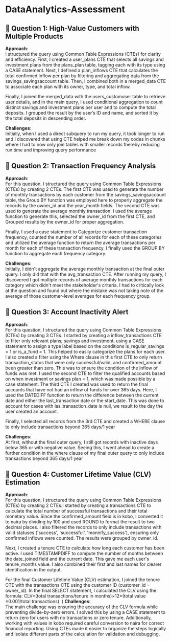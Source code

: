 # DataAnalytics-Assessment

## 📌 Question 1: High-Value Customers with Multiple Products
**Approach**:  
I structured the query using Common Table Expressions (CTEs) for clarity and efficiency. First, I created a user_plans CTE that selects all savings and investment plans from the plans_plan table, tagging each with its type using a CASE statement. Next, I defined a plan_inflows CTE that calculates the total confirmed inflow per plan by filtering and aggregating data from the savings_savingsaccount table. Then, I combined both in a merged_data CTE to associate each plan with its owner, type, and total inflow.

Finally, I joined the merged_data with the users_customuser table to retrieve user details, and in the main query, I used conditional aggregation to count distinct savings and investment plans per user and to compute the total deposits. I grouped the result by the user’s ID and name, and sorted it by the total deposits in descending order.

**Challenges**:  
Initially, when I used a direct subquery to run my query, it took longer to run and I discovered that using CTE helped me break down my codes in chunks where I had to now only join tables with smaller records thereby reducing run time and improving query performance

## 📌 Question 2: Transaction Frequency Analysis

**Approach**:  
For this question, I structured the query using Common Table Expressions (CTEs) by creating 2 CTEs. The first CTE was used to generate the number of monthly transactions by each customer from the savings_savingsaccount table, the Group BY function was employed here to properly aggregate the records by the owner_id and the year_month fields. The second CTE was used to generate the average monthly transaction. I used the average function to generate this, selected the owner_id from the first CTE, and Grouped results by the owner_id for proper aggregation.

Finally, I used a case statement to Categorize customer transaction frequency, counted the number of all records for each of these categories and utilized the average function to return the average transactions per month for each of these transaction frequency. I finally used the GROUP BY function to aggregate each frequency category.

**Challenges**:  
Initially, I didn't aggregate the average monthly transaction at the final outer query. I only did that with the avg_transaction CTE. After running my query, I discovered I got multiple records of average monthly transactions for each category which didn't meet the stakeholder's criteria. I had to critically look at the question and found out where the mistake was  not taking note of the average of those customer-level averages for each frequency group. 

## 📌 Question 3: Account Inactivity Alert

**Approach**:  
For this question, I structured the query using Common Table Expressions (CTEs) by creating 3 CTEs. I started by creating a inflow_transactions CTE to filter only relevant plans; savings and investment, using a CASE statement to assign a type label based on the conditions is_regular_savings = 1 or is_a_fund = 1. This helped to easily categorize the plans for each user. I also created a filter using the Where clause in this first CTE to only return transaction_status that were only successful/valid, and confirmed_amount been greater than zero. This was to ensure the condition of the inflow of funds was met. I used the second CTE to filter the qualified accounts based on when investment or savings plan = 1, which was made possible by a case statement. The third CTE I created was used to return the final accounts that have not had an inflow of funds for over 365 days.
Here, I used the DATEDIFF function to return the difference between the current date and either the last_transaction date or the start_date. This was done to account for cases with las_transaction_date is null, we result to the day the user created an account. 

Finally, I selected all records from the 3rd CTE and created a WHERE clause to only include transactions beyond 365 days/1 year

**Challenges**:  
At first, without the final outer query, I still got records with inactive days below 365 or with negative value. Seeing this, I went ahead to create a further condition in the where clause of my final outer query to only include transactions beyond 365 days/1 year

## 📌 Question 4: Customer Lifetime Value (CLV) Estimation

**Approach**:  
For this question, I structured the query using Common Table Expressions (CTEs) by creating 2 CTEs.I started by creating a transactions CTE to calculate the total number of successful transactions and their total monetary value. Since the confirmed_amount field is in kobo, I converted it to naira by dividing by 100 and used ROUND to format the result to two decimal places. I also filtered the records to only include transactions with valid statuses ('success', 'successful', 'monnify_success'), ensuring only confirmed inflows were counted. The results were grouped by owner_id. 

Next, I created a tenure CTE to calculate how long each customer has been active. I used TIMESTAMPDIFF to compute the number of months between the date_joined field and the current date. This gave me each user's tenure_months value. I also combined their first and last names for clearer identification in the output.

For the final Customer Lifetime Value (CLV) estimation, I joined the tenure CTE with the transactions CTE using the customer ID (customer_id = owner_id). In the final SELECT statement, I calculated the CLV using the formula:
CLV=(total transactions/tenure in months)×12×(total value ×0.001/total transactions)
​
 )
**Challenges**:  
The main challenge was ensuring the accuracy of the CLV formula while preventing divide-by-zero errors. I solved this by using a CASE statement to return zero for users with no transactions or zero tenure. Additionally, working with values in kobo required careful conversion to naira for correct financial reporting. Using CTEs made it easier to organize the steps logically and isolate different parts of the calculation for validation and debugging.
